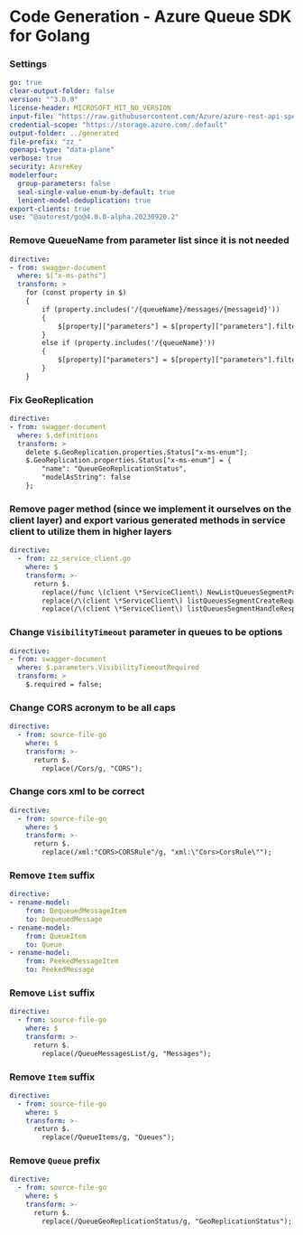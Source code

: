 # Code Generation - Azure Queue SDK for Golang

### Settings

```yaml
go: true
clear-output-folder: false
version: "^3.0.0"
license-header: MICROSOFT_MIT_NO_VERSION
input-file: "https://raw.githubusercontent.com/Azure/azure-rest-api-specs/main/specification/storage/data-plane/Microsoft.QueueStorage/preview/2018-03-28/queue.json"
credential-scope: "https://storage.azure.com/.default"
output-folder: ../generated
file-prefix: "zz_"
openapi-type: "data-plane"
verbose: true
security: AzureKey
modelerfour:
  group-parameters: false
  seal-single-value-enum-by-default: true
  lenient-model-deduplication: true
export-clients: true
use: "@autorest/go@4.0.0-alpha.20230920.2"
```

### Remove QueueName from parameter list since it is not needed

``` yaml
directive:
- from: swagger-document
  where: $["x-ms-paths"]
  transform: >
    for (const property in $)
    {
        if (property.includes('/{queueName}/messages/{messageid}'))
        {
            $[property]["parameters"] = $[property]["parameters"].filter(function(param) { return (typeof param['$ref'] === "undefined") || (false == param['$ref'].endsWith("#/parameters/QueueName") && false == param['$ref'].endsWith("#/parameters/MessageId"))});
        }
        else if (property.includes('/{queueName}'))
        {
            $[property]["parameters"] = $[property]["parameters"].filter(function(param) { return (typeof param['$ref'] === "undefined") || (false == param['$ref'].endsWith("#/parameters/QueueName"))});
        }
    }
```

### Fix GeoReplication

``` yaml
directive:
- from: swagger-document
  where: $.definitions
  transform: >
    delete $.GeoReplication.properties.Status["x-ms-enum"];
    $.GeoReplication.properties.Status["x-ms-enum"] = {
        "name": "QueueGeoReplicationStatus",
        "modelAsString": false
    };
```

### Remove pager method (since we implement it ourselves on the client layer) and export various generated methods in service client to utilize them in higher layers

``` yaml
directive:
  - from: zz_service_client.go
    where: $
    transform: >-
      return $.
        replace(/func \(client \*ServiceClient\) NewListQueuesSegmentPager\(.+\/\/ listQueuesSegmentCreateRequest creates the ListQueuesSegment request/s, `// ListQueuesSegmentCreateRequest creates the ListQueuesFlatSegment ListQueuesSegment`).
        replace(/\(client \*ServiceClient\) listQueuesSegmentCreateRequest\(/, `(client *ServiceClient) ListQueuesSegmentCreateRequest(`).
        replace(/\(client \*ServiceClient\) listQueuesSegmentHandleResponse\(/, `(client *ServiceClient) ListQueuesSegmentHandleResponse(`);
```

### Change `VisibilityTimeout` parameter in queues to be options

``` yaml
directive:
- from: swagger-document
  where: $.parameters.VisibilityTimeoutRequired
  transform: >
    $.required = false;
```

### Change CORS acronym to be all caps

``` yaml
directive:
  - from: source-file-go
    where: $
    transform: >-
      return $.
        replace(/Cors/g, "CORS");
```

### Change cors xml to be correct

``` yaml
directive:
  - from: source-file-go
    where: $
    transform: >-
      return $.
        replace(/xml:"CORS>CORSRule"/g, "xml:\"Cors>CorsRule\"");
```

### Remove `Item` suffix

``` yaml
directive:
- rename-model:
    from: DequeuedMessageItem
    to: DequeuedMessage
- rename-model:
    from: QueueItem
    to: Queue
- rename-model:
    from: PeekedMessageItem
    to: PeekedMessage
```

### Remove `List` suffix

``` yaml
directive:
  - from: source-file-go
    where: $
    transform: >-
      return $.
        replace(/QueueMessagesList/g, "Messages");
```

### Remove `Item` suffix

``` yaml
directive:
  - from: source-file-go
    where: $
    transform: >-
      return $.
        replace(/QueueItems/g, "Queues");
```

### Remove `Queue` prefix

``` yaml
directive:
  - from: source-file-go
    where: $
    transform: >-
      return $.
        replace(/QueueGeoReplicationStatus/g, "GeoReplicationStatus");
```
